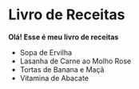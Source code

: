 # Livro de Receitas

**Olá! Esse é meu livro de receitas**

- Sopa de Ervilha
- Lasanha de Carne ao Molho Rose
- Tortas de Banana e Maçã
- Vitamina de Abacate 



